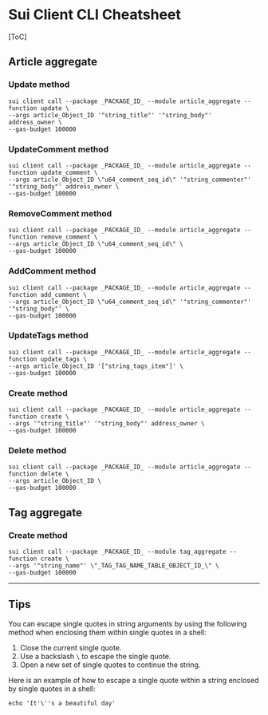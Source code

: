 # Sui Client CLI Cheatsheet

[ToC]

## Article aggregate

### Update method

```shell
sui client call --package _PACKAGE_ID_ --module article_aggregate --function update \
--args article_Object_ID '"string_title"' '"string_body"' address_owner \
--gas-budget 100000
```

### UpdateComment method

```shell
sui client call --package _PACKAGE_ID_ --module article_aggregate --function update_comment \
--args article_Object_ID \"u64_comment_seq_id\" '"string_commenter"' '"string_body"' address_owner \
--gas-budget 100000
```

### RemoveComment method

```shell
sui client call --package _PACKAGE_ID_ --module article_aggregate --function remove_comment \
--args article_Object_ID \"u64_comment_seq_id\" \
--gas-budget 100000
```

### AddComment method

```shell
sui client call --package _PACKAGE_ID_ --module article_aggregate --function add_comment \
--args article_Object_ID \"u64_comment_seq_id\" '"string_commenter"' '"string_body"' \
--gas-budget 100000
```

### UpdateTags method

```shell
sui client call --package _PACKAGE_ID_ --module article_aggregate --function update_tags \
--args article_Object_ID '["string_tags_item"]' \
--gas-budget 100000
```

### Create method

```shell
sui client call --package _PACKAGE_ID_ --module article_aggregate --function create \
--args '"string_title"' '"string_body"' address_owner \
--gas-budget 100000
```

### Delete method

```shell
sui client call --package _PACKAGE_ID_ --module article_aggregate --function delete \
--args article_Object_ID \
--gas-budget 100000
```

## Tag aggregate

### Create method

```shell
sui client call --package _PACKAGE_ID_ --module tag_aggregate --function create \
--args '"string_name"' \"_TAG_TAG_NAME_TABLE_OBJECT_ID_\" \
--gas-budget 100000
```


---

## Tips

You can escape single quotes in string arguments by using the following method when enclosing them within single quotes in a shell:

1. Close the current single quote.
2. Use a backslash `\` to escape the single quote.
3. Open a new set of single quotes to continue the string.

Here is an example of how to escape a single quote within a string enclosed by single quotes in a shell:

```shell
echo 'It'\''s a beautiful day'
```

